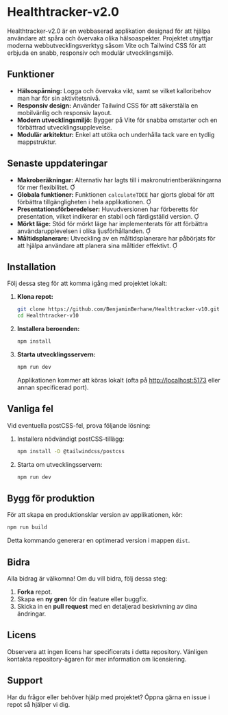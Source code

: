 # Healthtracker-v2.0

Healthtracker-v2.0 är en webbaserad applikation designad för att hjälpa användare att spåra och övervaka olika hälsoaspekter. Projektet utnyttjar moderna webbutvecklingsverktyg såsom Vite och Tailwind CSS för att erbjuda en snabb, responsiv och modulär utvecklingsmiljö.

## Funktioner

- **Hälsospårning:** Logga och övervaka vikt, samt se vilket kalloribehov man har för sin aktivitetsnivå.
- **Responsiv design:** Använder Tailwind CSS för att säkerställa en mobilvänlig och responsiv layout.
- **Modern utvecklingsmiljö:** Bygger på Vite för snabba omstarter och en förbättrad utvecklingsupplevelse.
- **Modulär arkitektur:** Enkel att utöka och underhålla tack vare en tydlig mappstruktur.

## Senaste uppdateringar

- **Makroberäkningar:** Alternativ har lagts till i makronutrientberäkningarna för mer flexibilitet. 
- **Globala funktioner:** Funktionen `calculateTDEE` har gjorts global för att förbättra tillgängligheten i hela applikationen. 
- **Presentationsförberedelser:** Huvudversionen har förberetts för presentation, vilket indikerar en stabil och färdigställd version. 
- **Mörkt läge:** Stöd för mörkt läge har implementerats för att förbättra användarupplevelsen i olika ljusförhållanden. 
- **Måltidsplanerare:** Utveckling av en måltidsplanerare har påbörjats för att hjälpa användare att planera sina måltider effektivt. 

## Installation

Följ dessa steg för att komma igång med projektet lokalt:

1. **Klona repot:**
   ```bash
   git clone https://github.com/BenjaminBerhane/Healthtracker-v10.git
   cd Healthtracker-v10
   ```

2. **Installera beroenden:**
   ```bash
   npm install
   ```

3. **Starta utvecklingsservern:**
   ```bash
   npm run dev
   ```
   Applikationen kommer att köras lokalt (ofta på [http://localhost:5173](http://localhost:5173) eller annan specificerad port).

## Vanliga fel

Vid eventuella postCSS-fel, prova följande lösning:

1. Installera nödvändigt postCSS-tillägg:
   ```bash
   npm install -D @tailwindcss/postcss
   ```
2. Starta om utvecklingsservern:
   ```bash
   npm run dev
   ```

## Bygg för produktion

För att skapa en produktionsklar version av applikationen, kör:
```bash
npm run build
```
Detta kommando genererar en optimerad version i mappen `dist`.

## Bidra

Alla bidrag är välkomna! Om du vill bidra, följ dessa steg:

1. **Forka** repot.
2. Skapa en **ny gren** för din feature eller buggfix.
3. Skicka in en **pull request** med en detaljerad beskrivning av dina ändringar.

## Licens

Observera att ingen licens har specificerats i detta repository. Vänligen kontakta repository-ägaren för mer information om licensiering.

## Support

Har du frågor eller behöver hjälp med projektet? Öppna gärna en issue i repot så hjälper vi dig.


